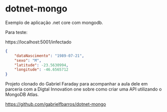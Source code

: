 # dotnet-mongo

Exemplo de aplicação .net core com mongodb.

Para teste:

https://localhost:5001/infectado

```json
{
	"dataNascimento": "1989-07-21",
	"sexo": "M",
	"latitude": -23.5630994,
	"longitude": -46.6565712
}
```

Projeto clonado do Gabriel Faraday para acompanhar a aula dele  em parceria com a Digtal Innovation one sobre como criar uma API utilizando o MongoDB Atlas.

https://github.com/gabrielfbarros/dotnet-mongo